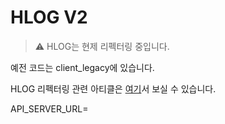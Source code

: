 # HLOG V2

> ⚠️ HLOG는 현제 리펙터링 중입니다. 

예전 코드는 client_legacy에 있습니다.

HLOG 리펙터링 관련 아티클은 [여기](https://hong-jh.tistory.com/entry/HLOG-%EB%A6%AC%ED%8E%99%ED%84%B0%EB%A7%81)서 보실 수 있습니다.


API_SERVER_URL=
